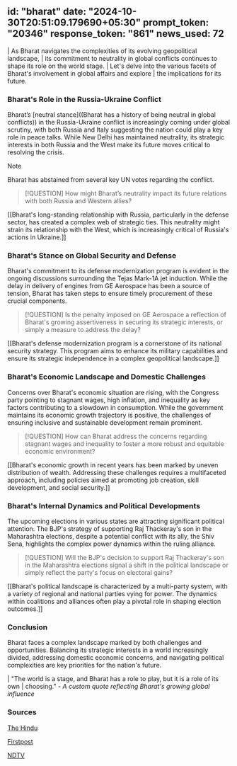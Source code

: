 
id: "bharat"
date: "2024-10-30T20:51:09.179690+05:30"
prompt_token: "20346"
response_token: "861"
news_used: 72
------
| As Bharat navigates the complexities of its evolving geopolitical landscape, 
|  its commitment to neutrality in global conflicts continues to shape its role on the world stage. 
|  Let's delve into the various facets of Bharat's involvement in global affairs and explore
|  the implications for its future.

### Bharat's Role in the Russia-Ukraine Conflict

Bharat’s [neutral stance]((Bharat has a history of being neutral in global conflicts)) in the Russia-Ukraine conflict is increasingly coming under global scrutiny, with both Russia and Italy suggesting the nation could play a key role in peace talks. While New Delhi has maintained neutrality, its strategic interests in both Russia and the West make its future moves critical to resolving the crisis.

> [!NOTE]
> Bharat has abstained from several key UN votes regarding the conflict.

> [!QUESTION]
> How might Bharat’s neutrality impact its future relations with both Russia and
> Western allies?

[[Bharat's long-standing relationship with Russia, particularly in the defense sector,
  has created a complex web of strategic ties. This neutrality might strain its
  relationship with the West, which is increasingly critical of Russia's actions in
  Ukraine.]]

###  Bharat's Stance on Global Security and Defense

Bharat's commitment to its defense modernization program is evident in the ongoing discussions surrounding the Tejas Mark-1A jet induction. While the delay in delivery of engines from GE Aerospace has been a source of tension, Bharat has taken steps to ensure timely procurement of these crucial components.

> [!QUESTION]
> Is the penalty imposed on GE Aerospace a reflection of Bharat's growing assertiveness
> in securing its strategic interests, or simply a measure to address the delay?

[[Bharat's defense modernization program is a cornerstone of its national security
  strategy. This program aims to enhance its military capabilities and ensure its
  strategic independence in a complex geopolitical landscape.]]

### Bharat's Economic Landscape and Domestic Challenges

Concerns over Bharat's economic situation are rising, with the Congress party pointing to stagnant wages, high inflation, and inequality as key factors contributing to a slowdown in consumption. While the government maintains its economic growth trajectory is positive, the challenges of ensuring inclusive and sustainable development remain prominent.

> [!QUESTION]
> How can Bharat address the concerns regarding stagnant wages and inequality to
> foster a more robust and equitable economic environment?

[[Bharat's economic growth in recent years has been marked by uneven distribution
  of wealth. Addressing these challenges requires a multifaceted approach,
  including policies aimed at promoting job creation, skill development, and social
  security.]]

###  Bharat's Internal Dynamics and Political Developments

The upcoming elections in various states are attracting significant political attention. The BJP's strategy of supporting Raj Thackeray's son in the Maharashtra elections, despite a potential conflict with its ally, the Shiv Sena, highlights the complex power dynamics within the ruling alliance.

> [!QUESTION]
> Will the BJP's decision to support Raj Thackeray's son in the Maharashtra
> elections signal a shift in the political landscape or simply reflect the party's
> focus on electoral gains?

[[Bharat's political landscape is characterized by a multi-party system, with a
  variety of regional and national parties vying for power. The dynamics within
  coalitions and alliances often play a pivotal role in shaping election outcomes.]]

###  Conclusion

Bharat faces a complex landscape marked by both challenges and opportunities. Balancing its strategic interests in a world increasingly divided, addressing domestic economic concerns, and navigating political complexities are key priorities for the nation's future.

| "The world is a stage, and Bharat has a role to play, but it is a role of its own
|  choosing." - *A custom quote reflecting Bharat's growing global influence*

### Sources

[The Hindu](https://www.thehindu.com/)

[Firstpost](https://www.firstpost.com/)

[NDTV](https://www.ndtv.com/)

